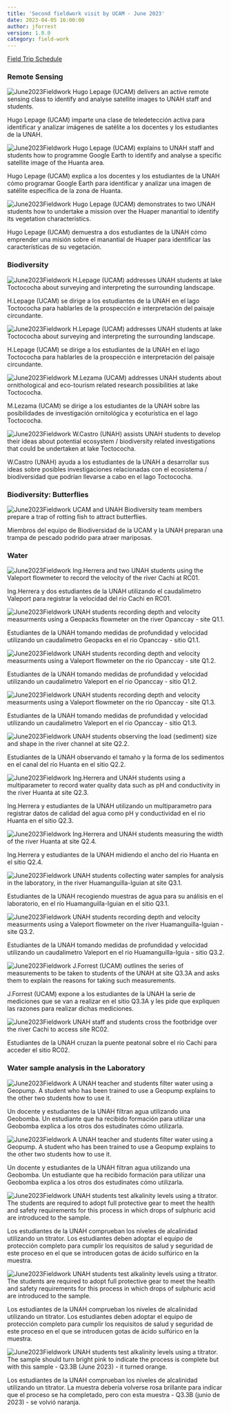 ```yaml
---
title: 'Second fieldwork visit by UCAM - June 2023'
date: 2023-04-05 16:00:00 
author: jforrest
version: 1.0.0
category: field-work
---
```



[Field Trip Schedule](/assets/posts/UCAM_schedule_June23.pdf)


### Remote Sensing

![June2023Fieldwork](/assets/posts/6.23Class1.JPG)
Hugo Lepage (UCAM) delivers an active remote sensing class to identify and analyse satellite images to UNAH staff and students.

Hugo Lepage (UCAM) imparte una clase de teledetección activa para identificar y analizar imágenes de satélite a los docentes y los estudiantes de la UNAH.


![June2023Fieldwork](/assets/posts/6.23Class2.JPG)
Hugo Lepage (UCAM) explains to UNAH staff and students how to programme Google Earth to identify and analyse a specific satellite image of the Huanta area.

Hugo Lepage (UCAM) explica a los docentes y los estudiantes de la UNAH cómo programar Google Earth para identificar y analizar una imagen de satélite específica de la zona de Huanta.


![June2023Fieldwork](/assets/6.23Huaper.JPG)
Hugo Lepage (UCAM) demonstrates to two UNAH students how to undertake a mission over the Huaper manantial to identify its vegetation characteristics.

Hugo Lepage (UCAM) demuestra a dos estudiantes de la UNAH cómo emprender una misión sobre el manantial de Huaper para identificar las características de su vegetación.


### Biodiversity

![June2023Fieldwork](/assets/posts/6.23Lake4.jpg)
H.Lepage (UCAM) addresses UNAH students at lake Toctococha about surveying and interpreting the surrounding landscape.

H.Lepage (UCAM) se dirige a los estudiantes de la UNAH en el lago Toctococha para hablarles de la prospección e interpretación del paisaje circundante.


![June2023Fieldwork](/assets/posts/6.23Lake5.jpg)
H.Lepage (UCAM) addresses UNAH students at lake Toctococha about surveying and interpreting the surrounding landscape.

H.Lepage (UCAM) se dirige a los estudiantes de la UNAH en el lago Toctococha para hablarles de la prospección e interpretación del paisaje circundante.


![June2023Fieldwork](/assets/posts/6.23Lake3.jpg)
M.Lezama (UCAM) addresses UNAH students about ornithological and eco-tourism related research possibilities at lake Toctococha.

M.Lezama (UCAM) se dirige a los estudiantes de la UNAH sobre las posibilidades de investigación ornitológica y ecoturística en el lago Toctococha.


![June2023Fieldwork](/assets/posts/6.23Lake2.jpg)
W.Castro (UNAH) assists UNAH students to develop their ideas about potential ecosystem / biodiversity related investigations that could be undertaken at lake Toctococha.

W.Castro (UNAH) ayuda a los estudiantes de la UNAH a desarrollar sus ideas sobre posibles investigaciones relacionadas con el ecosistema / biodiversidad que podrían llevarse a cabo en el lago Toctococha.



### Biodiversity: Butterflies

![June2023Fieldwork](/assets/posts/6.23Butterfly1.jpg)
UCAM and UNAH Biodiversity team members prepare a trap of rotting fish to attract butterflies.

Miembros del equipo de Biodiversidad de la UCAM y la UNAH preparan una trampa de pescado podrido para atraer mariposas.



### Water 

![June2023Fieldwork](/assets/6.23RC01.JPG)
Ing.Herrera and two UNAH students using the Valeport flowmeter to record the velocity of the river Cachi at RC01.

Ing.Herrera y dos estudiantes de la UNAH utilizando el caudalimetro Valeport para registrar la velocidad del rio Cachi en RC01.


![June2023Fieldwork](/assets/6.23Q1.1.JPG)
UNAH students recording depth and velocity measurments using a Geopacks flowmeter on the river Opanccay - site Q1.1.

Estudiantes de la UNAH tomando medidas de profundidad y velocidad utilizando un caudalimetro Geopacks en el rio Opanccay - sitio Q1.1.


![June2023Fieldwork](/assets/6.Q1.2.JPG)
UNAH students recording depth and velocity measurments using a Valeport flowmeter on the rio Opanccay - site Q1.2.

Estudiantes de la UNAH tomando medidas de profundidad y velocidad utilizando un caudalimetro Valeport en el rio Opanccay - sitio Q1.2.


![June2023Fieldwork](/assets/6.Q1.3.JPG)
UNAH students recording depth and velocity measurments using a Valeport flowmeter on the rio Opanccay - site Q1.3.

Estudiantes de la UNAH tomando medidas de profundidad y velocidad utilizando un caudalimetro Valeport en el rio Opanccay - sitio Q1.3.


![June2023Fieldwork](/assets/6.Q2.2.JPG)
UNAH students observing the load (sediment) size and shape in the river channel at site Q2.2.

Estudiantes de la UNAH observando el tamaño y la forma de los sedimentos en el canal del río Huanta en el sitio Q2.2.


![June2023Fieldwork](/assets/6.Q2.3.JPG)
Ing.Herrera and UNAH students using a multiparameter to record water quality data such as pH and conductivity in the river Huanta at site Q2.3.

Ing.Herrera y estudiantes de la UNAH utilizando un multiparametro para registrar datos de calidad del agua como pH y conductividad en el rio Huanta en el sitio Q2.3.


![June2023Fieldwork](/assets/6.Q2.4.JPG)
Ing.Herrera and UNAH students measuring the width of the river Huanta at site Q2.4.

Ing.Herrera y estudiantes de la UNAH midiendo el ancho del rio Huanta en el sitio Q2.4.


![June2023Fieldwork](/assets/6.Q3.1.JPG)
UNAH students collecting water samples for analysis in the laboratory, in the river Huamanguilla-Iguian at site Q3.1.

Estudiantes de la UNAH recogiendo muestras de agua para su análisis en el laboratorio, en el río Huamanguilla-Iguian en el sitio Q3.1.


![June2023Fieldwork](/assets/6.Q3.2.JPG)
UNAH students recording depth and velocity measurments using a Valeport flowmeter on the river Huamanguilla-Iguian - site Q3.2.

Estudiantes de la UNAH tomando medidas de profundidad y velocidad utilizando un caudalimetro Valeport en el rio Huamanguilla-Iguia - sitio Q3.2.


![June2023Fieldwork](/assets/6.Q3.3.JPG)
J.Forrest (UCAM) outlines the series of measurements to be taken to students of the UNAH at site Q3.3A and asks them to explain the reasons for taking such measurements.

J.Forrest (UCAM) expone a los estudiantes de la UNAH la serie de mediciones que se van a realizar en el sitio Q3.3A y les pide que expliquen las razones para realizar dichas mediciones.


![June2023Fieldwork](/assets/6.RC02.JPG)
UNAH staff and students cross the footbridge over the river Cachi to access site RC02.

Estudiantes de la UNAH cruzan la puente peatonal sobre el río Cachi para acceder el sitio RC02.


### Water sample analysis in the Laboratory

![June2023Fieldwork](/assets/posts/6.23Lab2.JPG)
A UNAH teacher and students filter water using a Geopump. A student who has been trained to use a Geopump explains to the other two students how to use it.

Un docente y estudiantes de la UNAH filtran agua utilizando una Geobomba. Un estudiante que ha recibido formación para utilizar una Geobomba explica a los otros dos estudinates cómo utilizarla.


![June2023Fieldwork](/assets/posts/6.23Lab5.JPG)
A UNAH teacher and students filter water using a Geopump. A student who has been trained to use a Geopump explains to the other two students how to use it.

Un docente y estudiantes de la UNAH filtran agua utilizando una Geobomba. Un estudiante que ha recibido formación para utilizar una Geobomba explica a los otros dos estudinates cómo utilizarla.


![June2023Fieldwork](/assets/posts/6.26Lab1.JPG)
UNAH students test alkalinity levels using a titrator. The students are required to adopt full protective gear to meet the health and safety requirements for this process in which drops of sulphuric acid are introduced to the sample.

Los estudiantes de la UNAH comprueban los niveles de alcalinidad utilizando un titrator. Los estudiantes deben adoptar el equipo de protección completo para cumplir los requisitos de salud y seguridad de este proceso en el que se introducen gotas de ácido sulfúrico en la muestra.


![June2023Fieldwork](/assets/posts/6.23Lab3.JPG)
UNAH students test alkalinity levels using a titrator. The students are required to adopt full protective gear to meet the health and safety requirements for this process in which drops of sulphuric acid are introduced to the sample.

Los estudiantes de la UNAH comprueban los niveles de alcalinidad utilizando un titrator. Los estudiantes deben adoptar el equipo de protección completo para cumplir los requisitos de salud y seguridad de este proceso en el que se introducen gotas de ácido sulfúrico en la muestra.


![June2023Fieldwork](/assets/posts/6.23Lab4.JPG)
UNAH students test alkalinity levels using a titrator. The sample should turn bright pink to indicate the process is complete but with this sample - Q3.3B (June 2023) - it turned orange.

Los estudiantes de la UNAH comprueban los niveles de alcalinidad utilizando un titrator. La muestra debería volverse rosa brillante para indicar que el proceso se ha completado, pero con esta muestra - Q3.3B (junio de 2023) - se volvió naranja.

